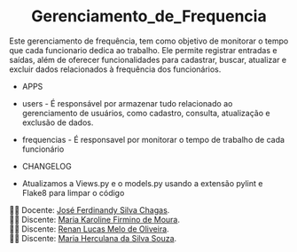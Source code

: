 <h1 align="center"> Gerenciamento_de_Frequencia </h1

 <p align="justify"> Este gerenciamento de frequência, tem como objetivo de monitorar o tempo que cada funcionario dedica ao trabalho. Ele permite registrar entradas e saídas, além de oferecer funcionalidades para cadastrar, buscar, atualizar e excluir dados relacionados à frequência dos funcionários.</p>

* APPS 

- users - É responsável por armazenar tudo relacionado ao gerenciamento de usuários, como cadastro, consulta, atualização e exclusão de dados.

- frequencias - É responsavel por monitorar o tempo de trabalho de cada funcionário

* CHANGELOG 

- Atualizamos a Views.py  e o models.py usando a extensão pylint e Flake8 para limpar o código


:woman_teacher: Docente: [José Ferdinandy Silva Chagas]().<br />
:woman_student: Discente: [Maria Karoline Firmino de Moura](https://github.com/Mkaroline).<br />
:woman_student: Discente: [Renan Lucas Melo de Oliveira](https://github.com/RenanLucas19).<br />
:woman_student: Discente: [Maria Herculana da Silva Souza](https://github.com/Mhercu).<br />

